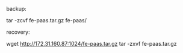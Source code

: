 backup:

tar -zcvf fe-paas.tar.gz fe-paas/

recovery:

wget http://172.31.160.87:1024/fe-paas.tar.gz
tar -zxvf fe-paas.tar.gz
